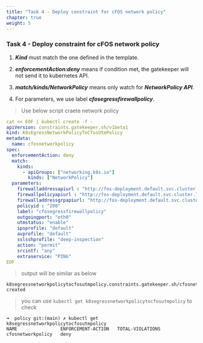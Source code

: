 ```yaml
---
title: "Task 4 - Deploy constraint for cFOS network policy"
chapter: true
weight: 5
---
```


### Task 4 - Deploy constraint for cFOS network policy

1. ***Kind*** must match the one defined in the template.

1. ***enforcementAction:deny*** means if condition met, the gatekeeper will not send it to kubernetes API.

1. ***match/kinds/NetworkPolicy*** means only watch for ***NetworkPolicy API***.

1. For parameters, we use label ***cfosegressfirewallpolicy***.

> Use below script craete network policy 

``` yaml
cat << EOF | kubectl create -f -
apiVersion: constraints.gatekeeper.sh/v1beta1
kind: K8sEgressNetworkPolicyToCfosUtmPolicy
metadata:
  name: cfosnetworkpolicy
spec:
  enforcementAction: deny
  match:
    kinds:
      - apiGroups: ["networking.k8s.io"]
        kinds: ["NetworkPolicy"]
  parameters:
    firewalladdressapiurl : "http://fos-deployment.default.svc.cluster.local/api/v2/cmdb/firewall/address"
    firewallpolicyapiurl : "http://fos-deployment.default.svc.cluster.local/api/v2/cmdb/firewall/policy"
    firewalladdressgrpapiurl: "http://fos-deployment.default.svc.cluster.local/api/v2/cmdb/firewall/addrgrp"
    policyid : "200"
    label: "cfosegressfirewallpolicy"
    outgoingport: "eth0"
    utmstatus: "enable"
    ipsprofile: "default"
    avprofile: "default"
    sslsshprofile: "deep-inspection"
    action: "permit"
    srcintf: "any"
    extraservice: "PING"
EOF
```

> output will be similar as below

```
k8segressnetworkpolicytocfosutmpolicy.constraints.gatekeeper.sh/cfosnetworkpolicy created
```

> you can use `kubectl get k8segressnetworkpolicytocfosutmpolicy` to check 

```
➜  policy git:(main) ✗ kubectl get k8segressnetworkpolicytocfosutmpolicy
NAME                ENFORCEMENT-ACTION   TOTAL-VIOLATIONS
cfosnetworkpolicy   deny
```